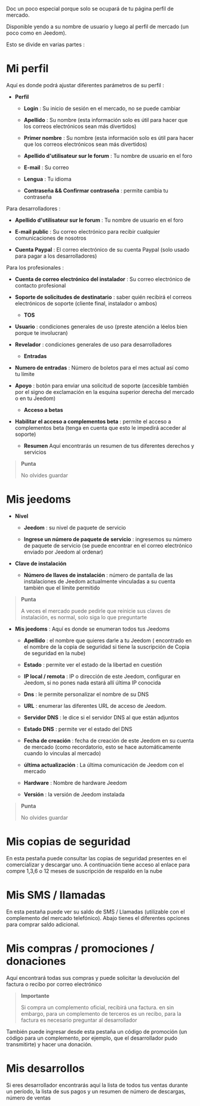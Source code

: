 Doc un poco especial porque solo se ocupará de tu página
perfil de mercado.

Disponible yendo a su nombre de usuario y luego al perfil de
mercado (un poco como en Jeedom).

Esto se divide en varias partes :

Mi perfil 
==========

Aquí es donde podrá ajustar diferentes parámetros de su
perfil :

-   **Perfil**

    -   **Login** : Su inicio de sesión en el mercado, no se puede cambiar

    -   **Apellido** : Su nombre (esta información solo es útil para
        hacer que los correos electrónicos sean más divertidos)

    -   **Primer nombre** : Su nombre (esta información solo es útil
        para hacer que los correos electrónicos sean más divertidos)

    -   **Apellido d'utilisateur sur le forum** : Tu nombre de usuario en el foro

    -   **E-mail** : Su correo

    -   **Lengua** : Tu idioma

    -   **Contraseña &amp;&amp; Confirmar contraseña** : permite
        cambia tu contraseña

Para desarrolladores :

-   **Apellido d'utilisateur sur le forum** : Tu nombre de usuario en el foro

-   **E-mail public** : Su correo electrónico para recibir cualquier
    comunicaciones de nosotros

-   **Cuenta Paypal** : El correo electrónico de su cuenta Paypal (solo usado
    para pagar a los desarrolladores)

Para los profesionales :

-   **Cuenta de correo electrónico del instalador** : Su correo electrónico de contacto profesional

-   **Soporte de solicitudes de destinatario** : saber quién recibirá el
    correos electrónicos de soporte (cliente final, instalador o ambos)

    -   **TOS**

-   **Usuario** : condiciones generales de uso (preste atención a
    léelos bien porque te involucran)

-   **Revelador** : condiciones generales de uso para
    desarrolladores

    -   **Entradas**

-   **Numero de entradas** : Número de boletos para el mes actual
    así como tu límite

-   **Apoyo** : botón para enviar una solicitud de soporte (accesible
    también por el signo de exclamación en la esquina superior derecha del mercado o
    en tu Jeedom)

    -   **Acceso a betas**

-   **Habilitar el acceso a complementos beta** : permite el acceso a
    complementos beta (tenga en cuenta que esto le impedirá acceder al soporte)

    -   **Resumen** Aquí encontrarás un resumen de tus diferentes
        derechos y servicios

> **Punta**
>
> No olvides guardar

Mis jeedoms 
===========

-   **Nivel**

    -   **Jeedom** : su nivel de paquete de servicio

    -   **Ingrese un número de paquete de servicio** : ingresemos su
        número de paquete de servicio (se puede encontrar en el correo electrónico enviado por
        Jeedom al ordenar)

-   **Clave de instalación**

    -   **Número de llaves de instalación** : número de pantalla
        de las instalaciones de Jeedom actualmente vinculadas a su cuenta también
        que el límite permitido

> **Punta**
>
> A veces el mercado puede pedirle que reinicie
> sus claves de instalación, es normal, solo siga lo que
> preguntarte

-   **Mis jeedoms** : Aquí es donde se enumeran todos tus Jeedoms

    -   **Apellido** : el nombre que quieres darle a tu Jeedom (
        encontrado en el nombre de la copia de seguridad si tiene la suscripción de
        Copia de seguridad en la nube)

    -   **Estado** : permite ver el estado de la libertad en cuestión

    -   **IP local / remota** : IP o dirección de este Jeedom,
        configurar en Jeedom, si no pones nada estará allí
        última IP conocida

    -   **Dns** : le permite personalizar el nombre de su DNS

    -   **URL** : enumerar las diferentes URL de acceso de Jeedom.

    -   **Servidor DNS** : le dice si el servidor DNS al que
        están adjuntos

    -   **Estado DNS** : permite ver el estado del DNS

    -   **Fecha de creación** : fecha de creación de este Jeedom en su
        cuenta de mercado (como recordatorio, esto se hace automáticamente cuando
        lo vinculas al mercado)

    -   **última actualización** : La última comunicación de Jeedom con
        el mercado

    -   **Hardware** : Nombre de hardware Jeedom

    -   **Versión** : la versión de Jeedom instalada

> **Punta**
>
> No olvides guardar

Mis copias de seguridad 
===========

En esta pestaña puede consultar las copias de seguridad presentes en el
comercializar y descargar uno. A continuación tiene acceso al enlace para
compre 1,3,6 o 12 meses de suscripción de respaldo en la nube

Mis SMS / llamadas 
==============

En esta pestaña puede ver su saldo de SMS / Llamadas
(utilizable con el complemento del mercado telefónico). Abajo tienes el
diferentes opciones para comprar saldo adicional.

Mis compras / promociones / donaciones 
======================

Aquí encontrará todas sus compras y puede solicitar la devolución del
factura o recibo por correo electrónico

> **Importante**
>
> Si compra un complemento oficial, recibirá una factura. en
> sin embargo, para un complemento de terceros es un recibo, para la factura es necesario
> preguntar al desarrollador

También puede ingresar desde esta pestaña un código de promoción (un código
para un complemento, por ejemplo, que el desarrollador pudo transmitirte) y
hacer una donación.

Mis desarrollos 
=================

Si eres desarrollador encontrarás aquí la lista de todos tus
ventas durante un período, la lista de sus pagos y un resumen de
número de descargas, número de ventas
